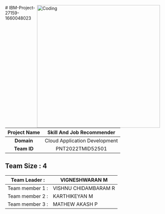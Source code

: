 <img align="right" alt="Coding" width="400" src="https://assignment-3.s3.jp-tok.cloud-object-storage.appdomain.cloud/95260-working-duck.gif">
# IBM-Project-27159-1660048023

|      **Project Name**     | Skill And Job Recommender |
|:---------------------:|:------------------------------:|
|         **Domain**        |  Cloud Application Development |
|        **Team ID**        |  PNT2022TMID52501 |




## __Team Size : 4__


|Team Leader :| VIGNESHWARAN M|
| ------------|---------------|              
|Team member 1 :| VISHNU CHIDAMBARAM R|
|Team member 2 :| KARTHIKEYAN M|
|Team member 3 :| MATHEW AKASH P|

